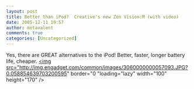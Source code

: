 ```yaml
---
layout: post
title: Better than iPod?  Creative's new Zen Vision:M (with video)
date: 2005-12-11 19:57
author: metavalent
comments: true
categories: [Uncategorized]
---
```

Yes, there are GREAT alternatives to the iPod!  Better, faster, longer battery life, cheaper.
<a rel="nofollow" href="http://www.engadget.com/entry/1234000157071380/"><img src="http://img.engadget.com/common/images/3060000000057093.JPG?0.058854639703200595" border="0 "loading="lazy" width="100" height="170" /></a>
